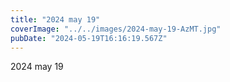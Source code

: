```yaml
---
title: "2024 may 19"
coverImage: "../../images/2024-may-19-AzMT.jpg"
pubDate: "2024-05-19T16:16:19.567Z"
---
```


2024 may 19
